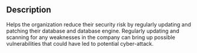 ## Description

Helps the organization reduce their security risk by regularly updating and patching their database and database engine. Regularly updating and scanning for any weaknesses in the company can bring up possible vulnerabilities that could have led to potential cyber-attack.